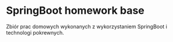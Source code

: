 # SpringBoot homework base

Zbiór prac domowych wykonanych z wykorzystaniem SpringBoot i technologi pokrewnych.
